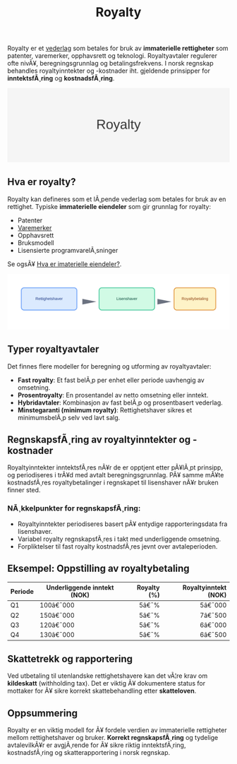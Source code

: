 ﻿---
title: "Royalty"
meta_title: "Royalty"
meta_description: 'Royalty er et [vederlag](/blogs/regnskap/hva-er-vederlag "Hva er Vederlag i Regnskap? Komplett Guide til Vederlag og Kompensasjon") som betales for bruk av **im...'
slug: royalty
type: blog
layout: pages/single
---

Royalty er et [vederlag](/blogs/regnskap/hva-er-vederlag "Hva er Vederlag i Regnskap? Komplett Guide til Vederlag og Kompensasjon") som betales for bruk av **immaterielle rettigheter** som patenter, varemerker, opphavsrett og teknologi. Royaltyavtaler regulerer ofte nivÃ¥, beregningsgrunnlag og betalingsfrekvens. I norsk regnskap behandles royaltyinntekter og -kostnader iht. gjeldende prinsipper for **inntektsfÃ¸ring** og **kostnadsfÃ¸ring**.

![Royalty](royalty-image.svg)

## Hva er royalty?

Royalty kan defineres som et lÃ¸pende vederlag som betales for bruk av en rettighet. Typiske **immaterielle eiendeler** som gir grunnlag for royalty:

* Patenter
* [Varemerker](/blogs/regnskap/hva-er-varemerke "Hva er varemerke? Guide til Immaterielle Eiendeler i Regnskap")
* Opphavsrett
* Bruksmodell
* Lisensierte programvarelÃ¸sninger

Se ogsÃ¥ [Hva er imaterielle eiendeler?](/blogs/regnskap/hva-er-imaterielle-eiendeler "Hva er Imaterielle Eiendeler? Komplett Guide til Immaterielle Verdier i Regnskap").

![Royalty illustrasjon](royalty-flow.svg)

## Typer royaltyavtaler

Det finnes flere modeller for beregning og utforming av royaltyavtaler:

* **Fast royalty**: Et fast belÃ¸p per enhet eller periode uavhengig av omsetning.
* **Prosentroyalty**: En prosentandel av netto omsetning eller inntekt.
* **Hybridavtaler**: Kombinasjon av fast belÃ¸p og prosentbasert vederlag.
* **Minstegaranti (minimum royalty)**: Rettighetshaver sikres et minimumsbelÃ¸p selv ved lavt salg.

## RegnskapsfÃ¸ring av royaltyinntekter og -kostnader

Royaltyinntekter inntektsfÃ¸res nÃ¥r de er opptjent etter pÃ¥lÃ¸pt prinsipp, og periodiseres i trÃ¥d med avtalt beregningsgrunnlag. PÃ¥ samme mÃ¥te kostnadsfÃ¸res royaltybetalinger i regnskapet til lisenshaver nÃ¥r bruken finner sted.

### NÃ¸kkelpunkter for regnskapsfÃ¸ring:

* Royaltyinntekter periodiseres basert pÃ¥ entydige rapporteringsdata fra lisenshaver.
* Variabel royalty regnskapsfÃ¸res i takt med underliggende omsetning.
* Forpliktelser til fast royalty kostnadsfÃ¸res jevnt over avtaleperioden.

## Eksempel: Oppstilling av royaltybetaling

| Periode | Underliggende inntekt (NOK) | Royalty (%) | Royaltyinntekt (NOK) |
|---------|-----------------------------|------------:|---------------------:|
| Q1      | 100â€¯000                     |         5â€¯% |                5â€¯000 |
| Q2      | 150â€¯000                     |         5â€¯% |                7â€¯500 |
| Q3      | 120â€¯000                     |         5â€¯% |                6â€¯000 |
| Q4      | 130â€¯000                     |         5â€¯% |                6â€¯500 |

## Skattetrekk og rapportering

Ved utbetaling til utenlandske rettighetshavere kan det vÃ¦re krav om **kildeskatt** (withholding tax). Det er viktig Ã¥ dokumentere status for mottaker for Ã¥ sikre korrekt skattebehandling etter **skatteloven**.

## Oppsummering

Royalty er en viktig modell for Ã¥ fordele verdien av immaterielle rettigheter mellom rettighetshaver og bruker. **Korrekt regnskapsfÃ¸ring** og tydelige avtalevilkÃ¥r er avgjÃ¸rende for Ã¥ sikre riktig inntektsfÃ¸ring, kostnadsfÃ¸ring og skatterapportering i norsk regnskap.





